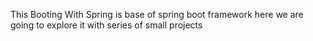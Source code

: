 This Booting With Spring is base of spring boot framework here we are going to explore it with series of small projects 

